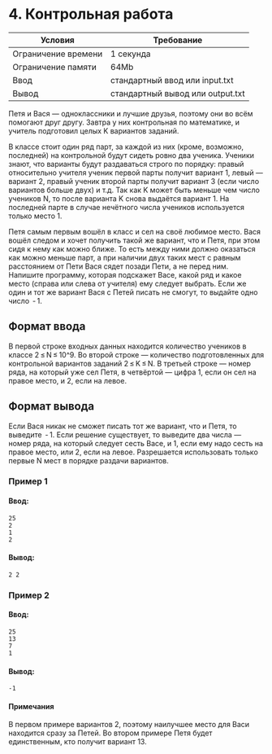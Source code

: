 # 4. Контрольная работа

| Условия             | Требование                         |
| ------------------- | ---------------------------------- | 
| Ограничение времени | 1 секунда                          |
| Ограничение памяти  | 64Mb                               |
| Ввод                | стандартный ввод или input.txt     |
| Вывод               | стандартный вывод или output.txt   |

Петя и Вася — одноклассники и лучшие друзья, поэтому они во всём помогают друг другу. Завтра у них контрольная по математике, и учитель подготовил целых K вариантов заданий.

В классе стоит один ряд парт, за каждой из них (кроме, возможно, последней) на контрольной будут сидеть ровно два ученика. Ученики знают, что варианты будут раздаваться строго по порядку: правый относительно учителя ученик первой парты получит вариант 1, левый — вариант 2, правый ученик второй парты получит вариант 3 (если число вариантов больше двух) и т.д. Так как K может быть меньше чем число учеников N, то после варианта K снова выдаётся вариант 1. На последней парте в случае нечётного числа учеников используется только место 1.

Петя самым первым вошёл в класс и сел на своё любимое место. Вася вошёл следом и хочет получить такой же вариант, что и Петя, при этом сидя к нему как можно ближе. То есть между ними должно оказаться как можно меньше парт, а при наличии двух таких мест с равным расстоянием от Пети Вася сядет позади Пети, а не перед ним. Напишите программу, которая подскажет Васе, какой ряд и какое место (справа или слева от учителя) ему следует выбрать. Если же один и тот же вариант Вася с Петей писать не смогут, то выдайте одно число  - 1.

## Формат ввода
В первой строке входных данных находится количество учеников в классе 2 ≤ N ≤ 10^9. Во второй строке — количество подготовленных для контрольной вариантов заданий 2 ≤ K ≤ N. В третьей строке — номер ряда, на который уже сел Петя, в четвёртой — цифра 1, если он сел на правое место, и 2, если на левое.

## Формат вывода
Если Вася никак не сможет писать тот же вариант, что и Петя, то выведите  - 1. Если решение существует, то выведите два числа — номер ряда, на который следует сесть Васе, и 1, если ему надо сесть на правое место, или 2, если на левое. Разрешается использовать только первые N мест в порядке раздачи вариантов.

### Пример 1
#### Ввод:
```
25
2
1
2
```
#### Вывод:
```
2 2
```
### Пример 2
#### Ввод:
```
25
13
7
1
```
#### Вывод:
```
-1
```
#### Примечания
В первом примере вариантов 2, поэтому наилучшее место для Васи находится сразу за Петей. Во втором примере Петя будет единственным, кто получит вариант 13.